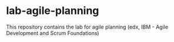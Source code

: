# lab-agile-planning
This repository contains the lab for agile planning (edx, IBM - Agile Development and Scrum Foundations)
